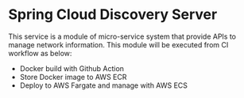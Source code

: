 # Spring Cloud Discovery Server
This service is a module of micro-service system that provide APIs to manage network information.
This module will be executed from CI workflow as below:
 - Docker build with Github Action
 - Store Docker image to AWS ECR
 - Deploy to AWS Fargate and manage with AWS ECS